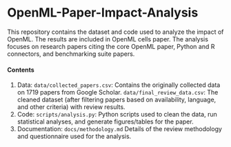 # OpenML-Paper-Impact-Analysis
This repository contains the dataset and code used to analyze the impact of OpenML. The results are included in OpenML cells paper. The analysis focuses on research papers citing the core OpenML paper, Python and R connectors, and benchmarking suite papers.

#### Contents
1. Data: `data/collected_papers.csv`: Contains the originally collected data on 1719 papers from Google Scholar. `data/final_review_data.csv`: The cleaned dataset (after filtering papers based on availability, language, and other criteria) with review results.
2. Code:  `scripts/analysis.py`: Python scripts used to clean the data, run statistical analyses, and generate figures/tables for the paper.
3. Documentation: `docs/methodology.md` Details of the review methodology and questionnaire used for the analysis.
